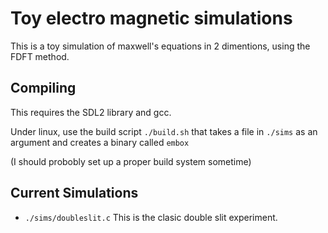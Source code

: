 # Toy electro magnetic simulations

This is a toy simulation of maxwell's equations in 2 dimentions, using the FDFT method.

## Compiling

This requires the SDL2 library and gcc.

Under linux, use the build script `./build.sh` that takes a file in `./sims` as an argument and creates a binary called `embox`

(I should probobly set up a proper build system sometime)

## Current Simulations

- `./sims/doubleslit.c` This is the clasic double slit experiment.

